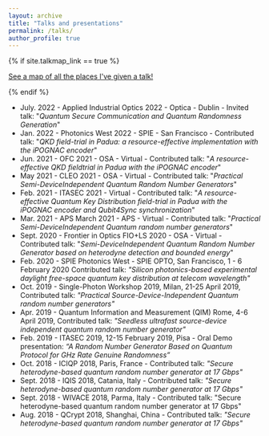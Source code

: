 ```yaml
---
layout: archive
title: "Talks and presentations"
permalink: /talks/
author_profile: true
---
```


{% if site.talkmap_link == true %}

<p style="text-decoration:underline;"><a href="/talkmap.html">See a map of all the places I've given a talk!</a></p>

{% endif %}

<!-- {% for post in site.talks reversed %}
  {% include archive-single-talk.html %}
{% endfor %} -->

* July. 2022 - Applied Industrial Optics 2022 - Optica - Dublin - Invited talk: "*Quantum Secure Communication and Quantum Randomness Generation*"
* Jan. 2022 - Photonics West 2022 - SPIE - San Francisco - Contributed talk: "*QKD field-trial in Padua: a resource-effective implementation with the iPOGNAC encoder*"
* Jun. 2021 - OFC 2021 - OSA - Virtual - Contributed talk: "*A resource-effective QKD fieldtrial in Padua with the iPOGNAC encoder*"
* May 2021 - CLEO 2021 - OSA - Virtual - Contributed talk: "*Practical Semi-DeviceIndependent Quantum Random Number Generators*"
* Feb. 2021 - ITASEC 2021 - Virtual - Contributed talk: "*A resource-effective Quantum Key Distribution field-trial in Padua with the iPOGNAC encoder and Qubit4Sync synchronization*"
* Mar. 2021 - APS March 2021 - APS - Virtual - Contributed talk: "*Practical Semi-DeviceIndependent Quantum random number generators*"
* Sept. 2020 - Frontier in Optics FIO+LS 2020 - OSA - Virtual - Contributed talk: "*Semi-DeviceIndependent Quantum Random Number Generator based on heterodyne detection and bounded energy*"
* Feb. 2020 - SPIE Photonics West - SPIE OPTO, San Francisco, 1 - 6 February 2020 Contributed talk: *"Silicon photonics-based experimental daylight free-space quantum key distribution at telecom wavelength"*
* Oct. 2019 - Single-Photon Workshop 2019, Milan, 21-25 April 2019, Contributed talk: *"Practical Source-Device-Independent Quantum random number generators"*
* Apr. 2019 - Quantum Information and Measurement (QIM) Rome, 4-6 April 2019, Contributed talk: *"Seedless ultrafast source-device independent quantum random number generator"*
* Feb. 2019 - ITASEC 2019, 12-15 February 2019, Pisa - Oral Demo presentation: *“A Random Number Generator Based on Quantum Protocol for GHz Rate Genuine Randomness”*
* Oct. 2018 - ICIQP 2018, Paris, France - Contributed talk: *"Secure heterodyne-based quantum random number generator at 17 Gbps"*
* Sept. 2018 - IQIS 2018, Catania, Italy - Contributed talk: *"Secure heterodyne-based quantum random number generator at 17 Gbps"*
* Sept. 2018 - WIVACE 2018, Parma, Italy - Contributed talk: "Secure heterodyne-based quantum random number generator at 17 Gbps"
* Aug. 2018 - QCrypt 2018, Shanghai, China - Contributed talk:  *"Secure heterodyne-based quantum random number generator at 17 Gbps"*